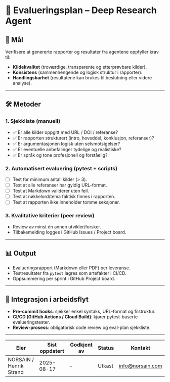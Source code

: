 # 📝 Evalueringsplan – Deep Research Agent

## 🎯 Mål
Verifisere at genererte rapporter og resultater fra agentene oppfyller krav til:
- **Kildekvalitet** (troværdige, transparente og etterprøvbare kilder).  
- **Konsistens** (sammenhengende og logisk struktur i rapporter).  
- **Handlingsbarhet** (resultatene kan brukes til beslutning eller videre analyse).  

---

## 🛠️ Metoder

### 1. Sjekkliste (manuell)
- ✅ Er alle kilder oppgitt med URL / DOI / referanse?  
- ✅ Er rapporten strukturert (intro, hoveddel, konklusjon, referanser)?  
- ✅ Er argumentasjonen logisk uten selvmotsigelser?  
- ✅ Er eventuelle anbefalinger tydelige og realistiske?  
- ✅ Er språk og tone profesjonell og forståelig?  

### 2. Automatisert evaluering (pytest + scripts)
- [ ] Test for minimum antall kilder (> 3).  
- [ ] Test at alle referanser har gyldig URL-format.  
- [ ] Test at Markdown validerer uten feil.  
- [ ] Test at nøkkelord/tema faktisk finnes i rapporten.  
- [ ] Test at rapporten ikke inneholder tomme seksjoner.  

### 3. Kvalitative kriterier (peer review)
- Review av minst én annen utvikler/forsker.  
- Tilbakemelding logges i GitHub Issues / Project board.  

---

## 📊 Output
- Evalueringsrapport (Markdown eller PDF) per leveranse.  
- Testresultater fra `pytest` lagres som artefakter i CI/CD.  
- Oppsummering per sprint i GitHub Project board.

---

## 🔄 Integrasjon i arbeidsflyt
- **Pre-commit hooks**: sjekker enkel syntaks, URL-format og filstruktur.  
- **CI/CD (GitHub Actions / Cloud Build)**: kjører pytest-baserte evalueringstester.  
- **Review-prosess**: obligatorisk code review og eval-plan sjekkliste.  

---

| Eier | Sist oppdatert | Godkjent av | Status | Kontakt |
|---|---|---|---|---|  
| NORSAIN / Henrik Strand | 2025-08-17 | – | Utkast | info@norsain.com |
